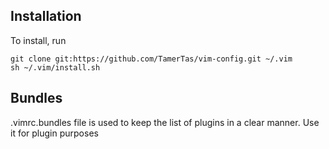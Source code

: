 Installation
------------

To install, run

    git clone git:https://github.com/TamerTas/vim-config.git ~/.vim
    sh ~/.vim/install.sh

Bundles
------------

.vimrc.bundles file is used to keep the list of plugins in a clear manner.
Use it for plugin purposes
